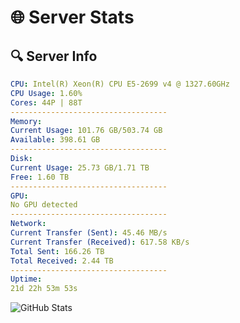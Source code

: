 # 🌐 Server Stats
## 🔍 Server Info
```yaml
CPU: Intel(R) Xeon(R) CPU E5-2699 v4 @ 1327.60GHz
CPU Usage: 1.60%
Cores: 44P | 88T
-----------------------------------
Memory:
Current Usage: 101.76 GB/503.74 GB
Available: 398.61 GB
-----------------------------------
Disk:
Current Usage: 25.73 GB/1.71 TB
Free: 1.60 TB
-----------------------------------
GPU:
No GPU detected
-----------------------------------
Network:
Current Transfer (Sent): 45.46 MB/s
Current Transfer (Received): 617.58 KB/s
Total Sent: 166.26 TB
Total Received: 2.44 TB
-----------------------------------
Uptime:
21d 22h 53m 53s
```
![GitHub Stats](https://img.shields.io/badge/Updated-2025-03-01_21:37:11-blue)